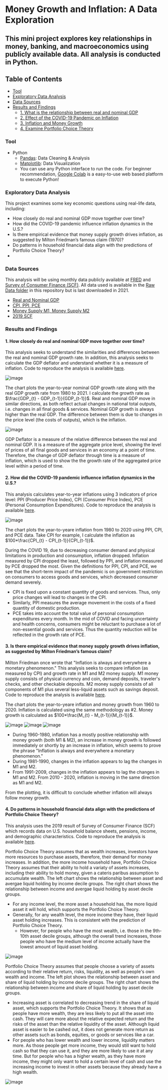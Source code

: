 # Money Growth and Inflation: A Data Exploration
## This mini project explores key relationships in money, banking, and macroeconomics using publicly available data. All analysis is conducted in Python.  

## Table of Contents
- [Tool](#tool)
- [Exploratory Data Analysis](#exploratory-data-analysis)
- [Data Sources](#data-sources)
- [Results and Findings](#results-and-findings)
  - [1. What is the relationship between real and nominal GDP](#1-what-is-the-relationship-between-real-and-nominal-gdp)
  - [2. Effect of the COVID-19 Pandemic on Inflation](#2-effect-of-the-covid-19-pandemic-on-inflation)
  - [3. Inflation and Money Growth](#3-inflation-and-money-growth)
  - [4. Examine Portfolio Choice Theory](#4-examine-portfolio-choice-theory)
  
### Tool
- Python
    -   [Pandas](https://pandas.pydata.org/docs/): Data Cleaning & Analysis
    -   [Matplotlib](https://matplotlib.org/stable/): Data Visualization
    -   You can use any Python interface to run the code. For beginner recommendation, [Google Colab](https://colab.research.google.com/) is a easy-to-use web based platform to execute Python!

### Exploratory Data Analysis

This project examines some key economic questions using real-life data, including:
- How closely do real and nominal GDP move together over time?
- How did the COVID-19 pandemic influence inflation dynamics in the U.S.?
- Is there empirical evidence that money supply growth drives inflation, as suggested by Milton Friedman’s famous claim (1970)?
- Do patterns in household financial data align with the predictions of Portfolio Choice Theory?
- 
### Data Sources
This analysis will be using monthly data publicly available at [FRED](https://fred.stlouisfed.org) and [Survey of Consumer Finance (SCF)](https://www.federalreserve.gov/econres/scfindex.htm). All data used is available in the [Raw Data folder](https://github.com/kshao19/Money_and_Banking_Analysis/tree/main/Raw%20Data/) in this repository but is last downloaded in 2021. 
- [Real and Nominal GDP](https://github.com/kshao19/Money_and_Banking_Analysis/blob/main/Raw%20Data/Nominal_Real%20GDP.csv)
- [CPI, PPI, PCE](https://github.com/kshao19/Money_and_Banking_Analysis/blob/main/Raw%20Data/part2.csv)
- [Money Supply M1, Money Supply M2](https://github.com/kshao19/Money_and_Banking_Analysis/blob/main/Raw%20Data/Money%20Stock.csv)
- [2019 SCF](https://github.com/kshao19/Money_and_Banking_Analysis/blob/main/Raw%20Data/sub-data.zip)

### Results and Findings
#### 1. How closely do real and nominal GDP move together over time?

This analysis seeks to understand the similarities and differences between the real and nominal GDP growth rate. In addition, this analysis seeks to calculate the GDP deflator and understand whether it is a measure of inflation. 
Code to reproduce the analysis is available [here](https://github.com/kshao19/Money_and_Banking_Analysis/blob/main/Code/GDP).

![image](https://github.com/user-attachments/assets/aee3e54a-9b2e-4bbf-ae5d-db183a14dc2e)

The chart plots the year-to-year nominal GDP growth rate along with the real GDP growth rate from 1980 to 2021. I calculate the growth rate as $\frac{GDP_{t} - GDP_{t-1}}{GDP_{t-1}}$. Real and nominal GDP move in similar directions, as both reflect actual changes in national total outputs, i.e. changes in all final goods & services. Nominal GDP growth is always higher than the real GDP. The difference between them is due to changes in the price level (the costs of outputs), which is the inflation.

![image](https://github.com/user-attachments/assets/e1f467a6-32b8-4880-8abc-d0f5124a2885)

GDP Deflator is a measure of the relative difference between the real and nominal GDP. It is a measure of the aggregate price level, showing the level of prices of all final goods and services in an economy at a point of time. Therefore, the change of GDP deflator through time is a measure of inflation, which is used to show the the growth rate of the aggregated price level within a period of time.

#### 2. How did the COVID-19 pandemic influence inflation dynamics in the U.S.?

This analysis calculates year-to-year inflations using 3 indicators of price level: PPI (Producer Price Index), CPI (Consumer Price Index), PCE (Personal Consumption Expenditures). 
Code to reproduce the analysis is available [here](https://github.com/kshao19/Money_and_Banking_Analysis/blob/main/Code/GDP).

![image](https://github.com/user-attachments/assets/39875d1e-2986-44c0-b215-e2d40f0d0561)

The chart plots the year-to-yeare inflation from 1980 to 2020 using PPI, CPI, and PCE data. Take CPI for example, I calculate the inflation as $100*\frac{CPI_{t} - CPI_{t-1}}{CPI_{t-1}}$. 

During the COVID 19, due to decreasing consumer demand and physical limitations in production and consumption, inflation dropped. Inflation measured by CPI dropped the least, followed by PPI, and inflation measured by PCE dropped the most. Given the definitions for PPI, CPI, and PCE, we see that the short-term impact of the pandemic is on government restriction on consumers to access goods and services, which decreased consumer demand severely.

- CPI is fixed upon a constant quantity of goods and services. Thus, only price changes will lead to changes in the CPI.
- Similarly, PPI measures the average movement in the costs of a fixed quantity of domestic production.
- PCE takes into account the total value of personal consumption expenditures every month. In the mid of COVID and facing uncertainty and health concerns, consumers might be reluctant to purchase a lot of non-essential goods and services. Thus the quantity reduction will be reflected in the growth rate of PCE.

#### 3. Is there empirical evidence that money supply growth drives inflation, as suggested by Milton Friedman’s famous claim?

Milton Friedman once wrote that "Inflation is always and everywhere a monetary phenomenon."  This analysis seeks to compare inflation (as measured by CPI) and growth rate in M1 and M2 money supply. M1 money supply consists of physical currency and coin, demand deposits, traveler's checks, and other checkable deposits. M2 money supply consists of all components of M1 plus several less-liquid assets such as savings deposit. Code to reproduce the analysis is available [here](https://github.com/kshao19/Money_and_Banking_Analysis/blob/main/Code/Money%20Growth).

The chart plots the year-to-yeare inflation and money growth from 1960 to 2020. Inflation is calculated using the same methodology as #2. Money growth is calculated as $100*\frac{M_{t} - M_{t-1}}{M_{t-1}}$.

![image](https://github.com/user-attachments/assets/4b2538f4-0b8f-4c3f-b693-4f88b9911a3a)
![image](https://github.com/user-attachments/assets/d32f427d-cbba-4557-a6a4-8f723c515575)
![image](https://github.com/user-attachments/assets/76507d51-45ce-458c-a709-64e1cec3deb5)

- During 1960-1980, inflation has a mostly positive relationship with money growth (both M1 & M2), an increase in money growth is followed immediately or shortly by an increase in inflation, which seems to prove the phrase "Inflation is always and everywhere a monetary phenomenon."
- During 1981-1990, changes in the inflation appears to lag the changes in M1 and M2.
- From 1991-2009, changes in the inflation appears to lag the changes in M1 and M2. From 2010 - 2020, inflation is moving in the same direction as M1 and M2.

From the plotting, it is difficult to conclude whether inflation will always follow money growth.

#### 4. Do patterns in household financial data align with the predictions of Portfolio Choice Theory?

This analysis uses the 2019 result of Survey of Consumer Finance (SCF) which records data on U.S. household balance sheets, pensions, income, and demographic characteristics. Code to reproduce the analysis is available [here](https://github.com/kshao19/Money_and_Banking_Analysis/blob/main/Code/Portfolio%20Choice%20Theory).

Portfolio Choice Theory assumes that as wealth increases, investors have more resources to purchase assets, therefore, their demand for money increases. In addition, the more income household have, Portfolio Choice Theory assumes that their ability to hold a variaty of assets increases, including their ability to hold money, given a cateris paribus assumption to accumulate wealth. The left chart shows the relationship between asset and avergae liquid holding by income decile groups. The right chart shows the relationship between income and avergae liquid holding by asset decile groups.

- For any income level, the more asset a household has, the more liquid asset it will hold, which supports the Portfolio Choice Theory. 
- Generally, for any wealth level, the more income they have, their liquid asset holding increases. This is consistent with the prediction of Portfolio Choice Theory.
  - However, for people who have the most wealth, i.e. those in the 9th-10th asset decile groups, although the overall trend increases, those people who have the medium level of income actually have the lowest amount of liquid asset holding.
  
![image](https://github.com/user-attachments/assets/d842a45c-1a27-4876-b0c9-beb3e22c52b7)

Portfolio Choice Theory assumes that people choose a variety of assets according to their relative return, risks, liquidity, as well as people's own wealth and income. The left plot shows the relationship between asset and share of liquid holding by income decile groups. The right chart shows the relationship between income and share of liquid holding by asset decile groups. 
- Increasing asset is correlated to decreasing trend in the share of liquid asset, which supports the Portfolio Choice Theory. It shows that as people have more wealth, they are less likely to put all the asset into cash. They will care more about the relative expected return and the risks of the asset than the relative liquidity of the asset. Although liquid asset is easier to be cashed out, it does not generate more return as other assets such as bonds, equities, or goods or services like a car.
-  For people who has lower wealth and lower income, liquidity matters more. As those people get more income, they would still want to hold cash so that they can use it, and they are more likely to use it at any time. But for people who has a higher wealth, as they have more income, they might only want to hold a certain level of cash and use the increasing income to invest in other assets because they already have a high wealth.

![image](https://github.com/user-attachments/assets/c665369e-16e3-4f00-a21c-30bfdd7d73ac)







